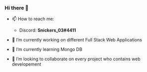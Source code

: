 ### Hi there 👋

- 📫 How to reach me: 
  - Discord: **Snickers_03#4411**

- 🔭 I’m currently working on different Full Stack Web Applications
- 🌱 I’m currently learning Mongo DB
- 👯 I’m looking to collaborate on every project who contains web developement
<!--
**Snickers03/Snickers03** is a ✨ _special_ ✨ repository because its `README.md` (this file) appears on your GitHub profile.

Here are some ideas to get you started:

- 🔭 I’m currently working on ...
- 🌱 I’m currently learning ...
- 👯 I’m looking to collaborate on ...
- 🤔 I’m looking for help with ...
- 💬 Ask me about ...
- 📫 How to reach me: ...
- 😄 Pronouns: ...
- ⚡ Fun fact: ...
-->
